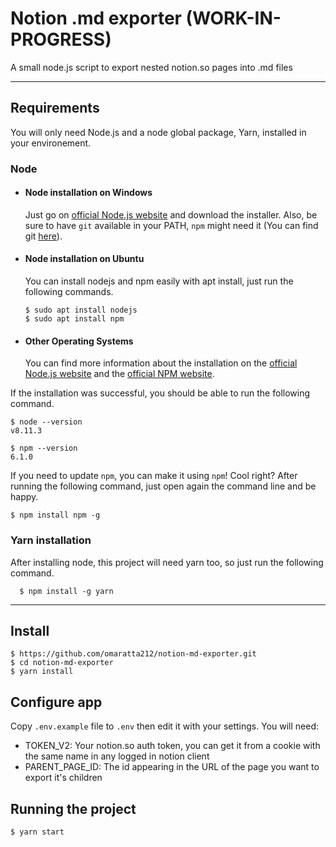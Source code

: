# Notion .md exporter (WORK-IN-PROGRESS)

A small node.js script to export nested notion.so pages into .md files

---
## Requirements

You will only need Node.js and a node global package, Yarn, installed in your environement.

### Node
- #### Node installation on Windows

  Just go on [official Node.js website](https://nodejs.org/) and download the installer.
Also, be sure to have `git` available in your PATH, `npm` might need it (You can find git [here](https://git-scm.com/)).

- #### Node installation on Ubuntu

  You can install nodejs and npm easily with apt install, just run the following commands.

      $ sudo apt install nodejs
      $ sudo apt install npm

- #### Other Operating Systems
  You can find more information about the installation on the [official Node.js website](https://nodejs.org/) and the [official NPM website](https://npmjs.org/).

If the installation was successful, you should be able to run the following command.

    $ node --version
    v8.11.3

    $ npm --version
    6.1.0

If you need to update `npm`, you can make it using `npm`! Cool right? After running the following command, just open again the command line and be happy.

    $ npm install npm -g

###
### Yarn installation
  After installing node, this project will need yarn too, so just run the following command.

      $ npm install -g yarn

---

## Install

    $ https://github.com/omaratta212/notion-md-exporter.git
    $ cd notion-md-exporter
    $ yarn install

## Configure app

Copy `.env.example` file to `.env` then edit it with your settings. You will need:

- TOKEN_V2: Your notion.so auth token, you can get it from a cookie with the same name in any logged in notion client
- PARENT_PAGE_ID: The id appearing in the URL of the page you want to export it's children

## Running the project

    $ yarn start
